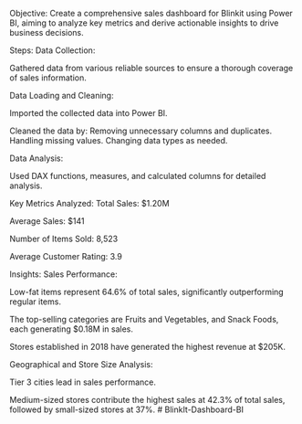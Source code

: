 Objective:
Create a comprehensive sales dashboard for Blinkit using Power BI, aiming to analyze key metrics and derive actionable insights to drive business decisions.

Steps:
Data Collection:

Gathered data from various reliable sources to ensure a thorough coverage of sales information.

Data Loading and Cleaning:

Imported the collected data into Power BI.

Cleaned the data by: Removing unnecessary columns and duplicates. Handling missing values. Changing data types as needed.

Data Analysis:

Used DAX functions, measures, and calculated columns for detailed analysis.

Key Metrics Analyzed:
Total Sales: $1.20M

Average Sales: $141

Number of Items Sold: 8,523

Average Customer Rating: 3.9

Insights:
Sales Performance:

Low-fat items represent 64.6% of total sales, significantly outperforming regular items.

The top-selling categories are Fruits and Vegetables, and Snack Foods, each generating $0.18M in sales.

Stores established in 2018 have generated the highest revenue at $205K.

Geographical and Store Size Analysis:

Tier 3 cities lead in sales performance.

Medium-sized stores contribute the highest sales at 42.3% of total sales, followed by small-sized stores at 37%.
#   B l i n k I t - D a s h b o a r d - B I  
 